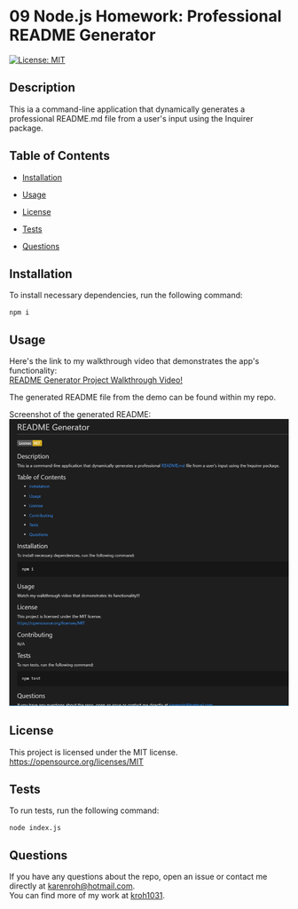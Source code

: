 # 09 Node.js Homework: Professional README Generator

[![License: MIT](https://img.shields.io/badge/License-MIT-yellow.svg)](https://opensource.org/licenses/MIT)

## Description

This ia a command-line application that dynamically generates a professional README.md file from a user's input using the Inquirer package.

## Table of Contents

- [Installation](#installation)

- [Usage](#usage)

- [License](#license)

- [Tests](#tests)

- [Questions](#questions)

## Installation

To install necessary dependencies, run the following command:

```
npm i
```

## Usage

Here's the link to my walkthrough video that demonstrates the app's functionality:  
[README Generator Project Walkthrough Video!](https://drive.google.com/file/d/1FK4OBpLIRnN5ZmtTK22WYchH1CVlIkUa/view)

The generated README file from the demo can be found within my repo.

Screenshot of the generated README:  
![Screenshot of Generated README](./Develop/images/generated-readme-screenshot.PNG)

## License

This project is licensed under the MIT license.  
https://opensource.org/licenses/MIT

## Tests

To run tests, run the following command:

```
node index.js
```

## Questions

If you have any questions about the repo, open an issue or contact me directly at karenroh@hotmail.com.  
 You can find more of my work at [kroh1031](https://github.com/kroh1031).
